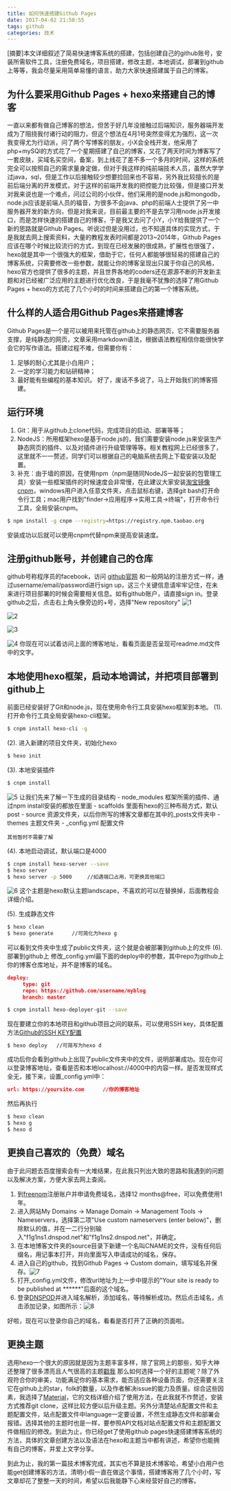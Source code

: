 ```yaml
---
title: 如何快速搭建Github Pages
date: 2017-04-02 21:58:55
tags: github
categories: 技术
---
```


[摘要]本文详细叙述了简易快速博客系统的搭建，包括创建自己的github账号，安装所需软件工具，注册免费域名，项目搭建，修改主题，本地调试，部署到github上等等，我会尽量采用简单易懂的语言，助力大家快速搭建属于自己的博客。

## 为什么要采用Github Pages + hexo来搭建自己的博客
一直以来都有做自己博客的想法，但苦于好几年没接触过后端知识，服务器端开发成为了阻挠我付诸行动的阻力，但这个想法在4月1号突然变得尤为强烈，这一次我变得尤为行动派，问了两个写博客的朋友，小X会全栈开发，他采用了php+mySQl的方式花了一个星期搭建了自己的博客，又花了两天时间为博客写了一套皮肤，买域名买空间，备案，到上线花了差不多一个多月的时间，这样的系统完全可以按照自己的需求量身定做，但对于我这样的纯前端技术人员，虽然大学学过java，sql，但是工作以后接触较少想要捡回来也不容易，另外我比较擅长的是前后端分离的开发模式，对于这样的前端开发我的把控能力比较强，但是接口开发对我来说也是一个难点，问过公司的小伙伴，他们采用的是node.js和mongodb，node.js应该是前端人员的福音，为很多不会java、php的前端人士提供了另一中服务器开发的新方向，但是对我来说，目前最主要的不是去学习用node.js开发接口，而是怎样快速的搭建自己的博客，于是我又去问了小Y，小Y给我提供了一个新的思路就是Github Pages。听说过但是没用过，也不知道具体的实现方式，于是我就去网上搜索资料，大量的教程发表时间都是2013~2014年，Github Pages应该在哪个时候比较流行的方式，到现在已经发展的很成熟，扩展性也很强了，hexo就是其中一个很强大的框架，借助于它，任何人都能够很轻易的搭建自己的博客系统，只需要修改一些参数，就能让你的博客呈现出只属于你自己的风格，hexo官方也提供了很多的主题，并且世界各地的coders还在源源不断的开发新主题和对已经被广泛应用的主题进行优化改良，于是我毫不犹豫的选择了用Github Pages + hexo的方式花了几个小时的时间来搭建自己的第一个博客系统。

## 什么样的人适合用Github Pages来搭建博客
Github Pages是一个是可以被用来托管在github上的静态网页，它不需要服务器支撑，是纯静态的网页，文章采用markdown语法，根据语法教程相信你能很快学会它的写作语法。搭建过程不难，但需要你有：
1. 足够的耐心尤其是小白用户；
2. 一定的学习能力和钻研精神；
3. 最好能有些编程的基本知识。
好了，废话不多说了，马上开始我们的博客搭建。

## 运行环境
1. Git：用于从github上clone代码，完成项目的启动、部署等等；
2. NodeJS：所用框架hexo是基于node.js的，我们需要安装node.js来安装生产静态网页的插件、以及对插件进行升级管理等等。相关教程网上已经很多了，这里就不一一赘述，同学们可以根据自己的电脑系统去网上下载安装以及配置。
3. 补充：由于墙的原因，在使用npm（npm是随同NodeJS一起安装的包管理工具）安装一些框架插件的时候速度会非常慢，在此建议大家安装[淘宝镜像cnpm](http://npm.taobao.org/)，windows用户进入任意文件夹，点击鼠标右键，选择git bash打开命令行工具；mac用户找到"finder->应用程序->实用工具->终端"，打开命令行工具，全局安装cnpm。
``` bash
$ npm install -g cnpm --registry=https://registry.npm.taobao.org
```
  安装成功以后就可以使用cnpm代替npm来提高安装速度。

## 注册github账号，并创建自己的仓库
github号称程序员的facebook，访问 [github官网](http://www.github.com/) 和一般网站的注册方式一样，通过username/email/password进行sign up，这三个关键信息请牢牢记住，在未来进行项目部署的时候会需要相关信息。如有github账户，请直接sign in。登录github之后，点击右上角头像旁边的+号，选择"New repository"
![1](github-repo1.png) 

![2](github-repo2.png) 

![3](github-repo3.png) 

![4](github-repo4.png)
你现在可以试着访问上面的博客地址，看看页面是否呈现可readme.md文件中的文字。

## 本地使用hexo框架，启动本地调试，并把项目部署到github上
前面已经安装好了Git和node.js，现在使用命令行工具安装hexo框架到本地。
(1). 打开命令行工具全局安装hexo-cli框架。
``` bash
$ cnpm install hexo-cli -g
```
(2). 进入新建的项目文件夹，初始化hexo
``` bash
$ hexo init
```
(3). 本地安装插件
``` bash
$ cnpm install
```
![5](github-repo5.png)
  让我们先来了解一下生成的目录结构
    - node_modules 框架所需的插件、通过npm install安装的都放在里面
    - scaffolds 里面有hexo的三种布局方式，默认post
    - source 资源文件夹，以后你所写的博客文章都在其中的_posts文件夹中
    - themes 主题文件夹
    - _config.yml 配置文件
    
    其他暂时不需要了解
(4). 本地启动调试，默认端口是4000
``` bash
$ cnpm install hexo-server --save
$ hexo server
$ hexo server -p 5000     //如遇端口占用，可更换其他端口
```
![6](github-repo6.png)
这个主题是hexo默认主题landscape，不喜欢的可以在替换掉，后面教程会详细介绍。

(5). 生成静态文件
``` bash
$ hexo clean
$ hexo generate      //可简化为hexo g
```
  可以看到文件夹中生成了public文件夹，这个就是会被部署到github上的文件
(6). 部署到github上
  修改_config.yml最下面的deploy中的参数，其中repo为github上你的博客仓库地址，并不是博客的域名。
  
``` Json
deploy:
     type: git
     repo: https://github.com/username/myblog
     branch: master
```

``` bash
$ cnpm install hexo-deployer-git --save
```
现在要建立你的本地项目和github项目之间的联系，可以使用SSH key，具体配置方法[Github的SSH KEY配置](http://www.jianshu.com/p/ddd3122cb351)
``` bash
$ hexo deploy   //可简写为hexo d
```
成功后你会看到github上出现了public文件夹中的文件，说明部署成功。现在你可以登录博客地址，查看是否和本地localhost://4000中的内容一样。是否发现样式全无，接下来，设置_config.yml中：
```Json
url: https://yoursite.com      //你的博客地址
```
  然后再执行
``` bash
$ hexo clean
$ hexo g
$ hexo d
```
## 更换自己喜欢的（免费）域名
由于此问题去百度搜索会有一大堆结果，在此我只列出大致的思路和我遇到的问题以及解决方案，方便大家去网上查阅。
1. 到[freenom](https://my.freenom.com)注册账户并申请免费域名，选择12 months@free，可以免费使用1年。
2. 进入网站My Domains -> Manage Domain -> Management Tools -> Nameservers，选择第二项"Use custom nameservers (enter below)"，删除默认的值，并在一二行分别输入"f1g1ns1.dnspod.net"和"f1g1ns2.dnspod.net"，并确定。
3. 在本地博客文件夹的source目录下新建一个名叫CNAME的文件，没有任何后缀名，用记事本打开，并向里面写入申请成功的域名，保存。
4. 进入自己的github，找到Github Pages -> Custom domain，填写域名并保存。![7](github-repo7.png)
5. 打开_config.yml文件，修改url地址为上一步中提示的"Your site is ready to be published at ******"后面的这个域名。
6. 登录[DNSPOD](https://www.dnspod.cn)并进入域名解析，添加域名，等待解析成功。然后点击域名，点击添加记录，如图所示：![8](github-repo8.png)

好啦，现在可以登录你自己的域名，看看是否打开了正确的页面啦。
                                                             
## 更换主题
  选用hexo一个很大的原因就是因为主题丰富多样，除了官网上的那些，知乎大神还整理了很多漂亮且人气很高的主题[戳我](https://www.zhihu.com/question/24422335?sort=created)
  那么如何选择一个好的主题呢？除了外观符合你的审美，功能满足你的基本需求，能否适应各种设备页面，你还需要关注它在github上的star，folk的数量，以及作者解决issue的能力及质量。综合这些因素，我选择了[Material](https://material.viosey.com/)，它的文档详细介绍了使用方法，在此我就不作赘述，安装方式推荐git clone，这样比较方便以后升级主题。另外分清楚站点配置文件和主题配置文件，站点配置文件中language一定要设置，不然生成静态文件和部署会报错。选择其他的主题时也是一样，要参照API文档对站点配置文件和主题配置文件做相应的修改。到此为止，你已经get了使用github pages快速搭建博客系统的方法，具体的文章创建方法以及语法在hexo和主题当中都有讲述，希望你也能拥有自己的博客，并爱上文字分享。
  
到此为止，我的第一篇技术博客完成，其实也不算是技术博客哈，希望小白用户也能get创建博客的方法，清明小假一直在做这个事情，搭建博客用了几个小时，写文章却花了整整一天的时间，希望以后我能静下心来经营好自己的博客。